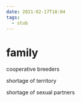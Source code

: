 ```yaml
---
date: 2021-02-17T18:04
tags: 
  - stub
---
```


# family

cooperative breeders

shortage of territory

shortage of sexual partners
